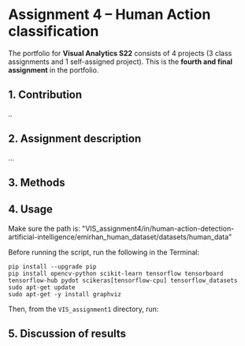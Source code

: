 # Assignment 4 – Human Action classification
The portfolio for __Visual Analytics S22__ consists of 4 projects (3 class assignments and 1 self-assigned project). This is the __fourth and final assignment__ in the portfolio.


## 1. Contribution
..

## 2. Assignment description
...

## 3. Methods


## 4. Usage


Make sure the path is: "VIS_assignment4/in/human-action-detection-artificial-intelligence/emirhan_human_dataset/datasets/human_data"

Before running the script, run the following in the Terminal:
```
pip install --upgrade pip
pip install opencv-python scikit-learn tensorflow tensorboard tensorflow-hub pydot scikeras[tensorflow-cpu] tensorflow_datasets
sudo apt-get update
sudo apt-get -y install graphviz
```
Then, from the `VIS_assignment1` directory, run:


## 5. Discussion of results

